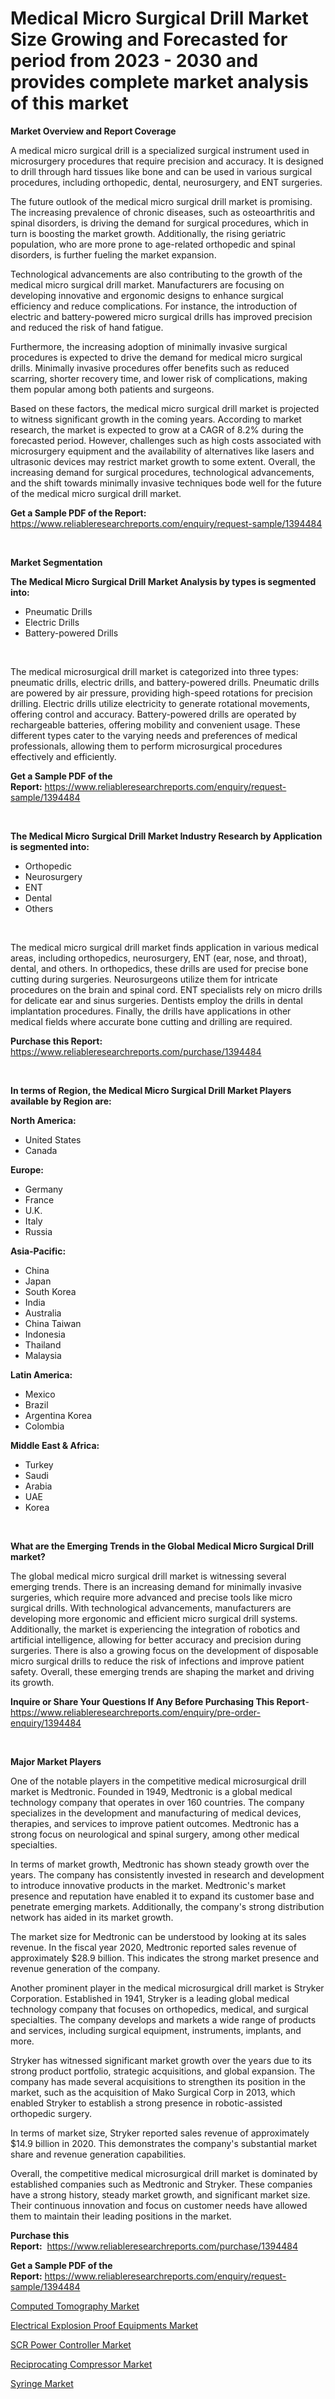<p><h1>Medical Micro Surgical Drill Market Size Growing and Forecasted for period from 2023 - 2030 and provides complete market analysis of this market</h1></p><p><strong>Market Overview and Report Coverage</strong></p>
<p><p>A medical micro surgical drill is a specialized surgical instrument used in microsurgery procedures that require precision and accuracy. It is designed to drill through hard tissues like bone and can be used in various surgical procedures, including orthopedic, dental, neurosurgery, and ENT surgeries.</p><p>The future outlook of the medical micro surgical drill market is promising. The increasing prevalence of chronic diseases, such as osteoarthritis and spinal disorders, is driving the demand for surgical procedures, which in turn is boosting the market growth. Additionally, the rising geriatric population, who are more prone to age-related orthopedic and spinal disorders, is further fueling the market expansion.</p><p>Technological advancements are also contributing to the growth of the medical micro surgical drill market. Manufacturers are focusing on developing innovative and ergonomic designs to enhance surgical efficiency and reduce complications. For instance, the introduction of electric and battery-powered micro surgical drills has improved precision and reduced the risk of hand fatigue.</p><p>Furthermore, the increasing adoption of minimally invasive surgical procedures is expected to drive the demand for medical micro surgical drills. Minimally invasive procedures offer benefits such as reduced scarring, shorter recovery time, and lower risk of complications, making them popular among both patients and surgeons.</p><p>Based on these factors, the medical micro surgical drill market is projected to witness significant growth in the coming years. According to market research, the market is expected to grow at a CAGR of 8.2% during the forecasted period. However, challenges such as high costs associated with microsurgery equipment and the availability of alternatives like lasers and ultrasonic devices may restrict market growth to some extent. Overall, the increasing demand for surgical procedures, technological advancements, and the shift towards minimally invasive techniques bode well for the future of the medical micro surgical drill market.</p></p>
<p><strong>Get a Sample PDF of the Report:</strong> <a href="https://www.reliableresearchreports.com/enquiry/request-sample/1394484">https://www.reliableresearchreports.com/enquiry/request-sample/1394484</a></p>
<p>&nbsp;</p>
<p><strong>Market Segmentation</strong></p>
<p><strong>The Medical Micro Surgical Drill Market Analysis by types is segmented into:</strong></p>
<p><ul><li>Pneumatic Drills</li><li>Electric Drills</li><li>Battery-powered Drills</li></ul></p>
<p>&nbsp;</p>
<p><p>The medical microsurgical drill market is categorized into three types: pneumatic drills, electric drills, and battery-powered drills. Pneumatic drills are powered by air pressure, providing high-speed rotations for precision drilling. Electric drills utilize electricity to generate rotational movements, offering control and accuracy. Battery-powered drills are operated by rechargeable batteries, offering mobility and convenient usage. These different types cater to the varying needs and preferences of medical professionals, allowing them to perform microsurgical procedures effectively and efficiently.</p></p>
<p><strong>Get a Sample PDF of the Report:</strong>&nbsp;<a href="https://www.reliableresearchreports.com/enquiry/request-sample/1394484">https://www.reliableresearchreports.com/enquiry/request-sample/1394484</a></p>
<p>&nbsp;</p>
<p><strong>The Medical Micro Surgical Drill Market Industry Research by Application is segmented into:</strong></p>
<p><ul><li>Orthopedic</li><li>Neurosurgery</li><li>ENT</li><li>Dental</li><li>Others</li></ul></p>
<p>&nbsp;</p>
<p><p>The medical micro surgical drill market finds application in various medical areas, including orthopedics, neurosurgery, ENT (ear, nose, and throat), dental, and others. In orthopedics, these drills are used for precise bone cutting during surgeries. Neurosurgeons utilize them for intricate procedures on the brain and spinal cord. ENT specialists rely on micro drills for delicate ear and sinus surgeries. Dentists employ the drills in dental implantation procedures. Finally, the drills have applications in other medical fields where accurate bone cutting and drilling are required.</p></p>
<p><strong>Purchase this Report:</strong>&nbsp; <a href="https://www.reliableresearchreports.com/purchase/1394484">https://www.reliableresearchreports.com/purchase/1394484</a></p>
<p>&nbsp;</p>
<p><strong>In terms of Region, the Medical Micro Surgical Drill Market Players available by Region are:</strong></p>
<p>
    <p> <strong> North America: </strong>
        <ul>
            <li>United States</li>
            <li>Canada</li>
        </ul>
        </p> 
    <p> <strong> Europe: </strong>
        <ul>
            <li>Germany</li>
            <li>France</li>
            <li>U.K.</li>
            <li>Italy</li>
            <li>Russia</li>
        </ul>
        </p> 
    <p> <strong> Asia-Pacific: </strong>
        <ul>
            <li>China</li>
            <li>Japan</li>
            <li>South Korea</li>
            <li>India</li>
            <li>Australia</li>
            <li>China Taiwan</li>
            <li>Indonesia</li>
            <li>Thailand</li>
            <li>Malaysia</li>
        </ul>
        </p> 
    <p> <strong> Latin America: </strong>
        <ul>
            <li>Mexico</li>
            <li>Brazil</li>
            <li>Argentina Korea</li>
            <li>Colombia</li>
        </ul>
        </p> 
    <p> <strong> Middle East & Africa: </strong>
        <ul>
            <li>Turkey</li>
            <li>Saudi</li>
            <li>Arabia</li>
            <li>UAE</li>
            <li>Korea</li>
        </ul>
    </p>
    </p>
<p>&nbsp;</p>
<p><strong>What are the Emerging Trends in the Global Medical Micro Surgical Drill market?</strong></p>
<p><p>The global medical micro surgical drill market is witnessing several emerging trends. There is an increasing demand for minimally invasive surgeries, which require more advanced and precise tools like micro surgical drills. With technological advancements, manufacturers are developing more ergonomic and efficient micro surgical drill systems. Additionally, the market is experiencing the integration of robotics and artificial intelligence, allowing for better accuracy and precision during surgeries. There is also a growing focus on the development of disposable micro surgical drills to reduce the risk of infections and improve patient safety. Overall, these emerging trends are shaping the market and driving its growth.</p></p>
<p><strong>Inquire or Share Your Questions If Any Before Purchasing This Report</strong>- <a href="https://www.reliableresearchreports.com/enquiry/pre-order-enquiry/1394484">https://www.reliableresearchreports.com/enquiry/pre-order-enquiry/1394484</a></p>
<p>&nbsp;</p>
<p><strong>Major Market Players</strong></p>
<p><p>One of the notable players in the competitive medical microsurgical drill market is Medtronic. Founded in 1949, Medtronic is a global medical technology company that operates in over 160 countries. The company specializes in the development and manufacturing of medical devices, therapies, and services to improve patient outcomes. Medtronic has a strong focus on neurological and spinal surgery, among other medical specialties.</p><p>In terms of market growth, Medtronic has shown steady growth over the years. The company has consistently invested in research and development to introduce innovative products in the market. Medtronic's market presence and reputation have enabled it to expand its customer base and penetrate emerging markets. Additionally, the company's strong distribution network has aided in its market growth.</p><p>The market size for Medtronic can be understood by looking at its sales revenue. In the fiscal year 2020, Medtronic reported sales revenue of approximately $28.9 billion. This indicates the strong market presence and revenue generation of the company.</p><p>Another prominent player in the medical microsurgical drill market is Stryker Corporation. Established in 1941, Stryker is a leading global medical technology company that focuses on orthopedics, medical, and surgical specialties. The company develops and markets a wide range of products and services, including surgical equipment, instruments, implants, and more.</p><p>Stryker has witnessed significant market growth over the years due to its strong product portfolio, strategic acquisitions, and global expansion. The company has made several acquisitions to strengthen its position in the market, such as the acquisition of Mako Surgical Corp in 2013, which enabled Stryker to establish a strong presence in robotic-assisted orthopedic surgery.</p><p>In terms of market size, Stryker reported sales revenue of approximately $14.9 billion in 2020. This demonstrates the company's substantial market share and revenue generation capabilities.</p><p>Overall, the competitive medical microsurgical drill market is dominated by established companies such as Medtronic and Stryker. These companies have a strong history, steady market growth, and significant market size. Their continuous innovation and focus on customer needs have allowed them to maintain their leading positions in the market.</p></p>
<p><strong>Purchase this Report:</strong>&nbsp;&nbsp;<a href="https://www.reliableresearchreports.com/purchase/1394484">https://www.reliableresearchreports.com/purchase/1394484</a></p>
<p></p>
<p><strong>Get a Sample PDF of the Report:</strong>&nbsp;<a href="https://www.reliableresearchreports.com/enquiry/request-sample/1394484">https://www.reliableresearchreports.com/enquiry/request-sample/1394484</a></p>
<p><p><a href="https://medium.com/@there.mix.bring/computed-tomography-market-size-cagr-trends-2024-2030-1a1174a088db">Computed Tomography Market</a></p><p><a href="https://www.linkedin.com/pulse/electrical-explosion-proof-equipments-market-research-report-6uxgc/">Electrical Explosion Proof Equipments Market</a></p><p><a href="https://www.linkedin.com/pulse/scr-power-controller-market-size-share-amp-trends-analysis-oekmc/">SCR Power Controller Market</a></p><p><a href="https://www.linkedin.com/pulse/reciprocating-compressor-market-size-share-amp-trends-analysis-mqqpc/">Reciprocating Compressor Market</a></p><p><a href="https://medium.com/@read.code.store/syringe-market-size-cagr-trends-2024-2030-6741cb241e70">Syringe Market</a></p></p>